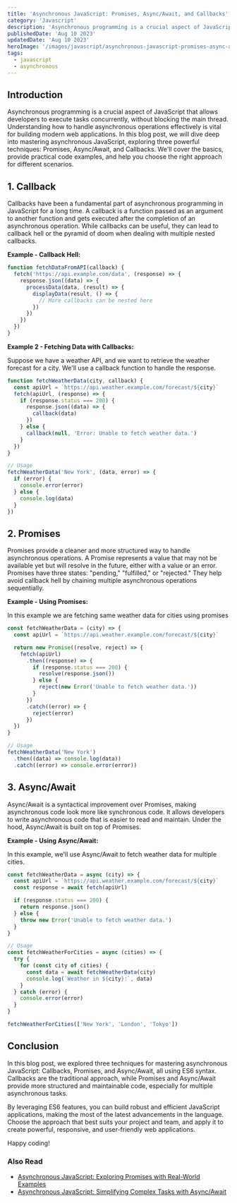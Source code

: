 ```yaml
---
title: 'Asynchronous JavaScript: Promises, Async/Await, and Callbacks'
category: 'Javascript'
description: 'Asynchronous programming is a crucial aspect of JavaScript that allows developers to execute tasks concurrently, without blocking the main thread.'
publishedDate: 'Aug 10 2023'
updatedDate: 'Aug 10 2023'
heroImage: '/images/javascript/asynchronous-javascript-promises-async-await-callbacks.png'
tags:
  - javascript
  - asynchronous
---
```


## Introduction

Asynchronous programming is a crucial aspect of JavaScript that allows developers to execute tasks concurrently, without blocking the main thread. Understanding how to handle asynchronous operations effectively is vital for building modern web applications. In this blog post, we will dive deep into mastering asynchronous JavaScript, exploring three powerful techniques: Promises, Async/Await, and Callbacks. We'll cover the basics, provide practical code examples, and help you choose the right approach for different scenarios.

## 1. Callback

Callbacks have been a fundamental part of asynchronous programming in JavaScript for a long time. A callback is a function passed as an argument to another function and gets executed after the completion of an asynchronous operation. While callbacks can be useful, they can lead to callback hell or the pyramid of doom when dealing with multiple nested callbacks.

**Example - Callback Hell:**

```jsx
function fetchDataFromAPI(callback) {
  fetch('https://api.example.com/data', (response) => {
    response.json((data) => {
      processData(data, (result) => {
        displayData(result, () => {
          // More callbacks can be nested here
        })
      })
    })
  })
}
```

**Example 2 - Fetching Data with Callbacks:**

Suppose we have a weather API, and we want to retrieve the weather forecast for a city. We'll use a callback function to handle the response.

```jsx
function fetchWeatherData(city, callback) {
  const apiUrl = `https://api.weather.example.com/forecast/${city}`
  fetch(apiUrl, (response) => {
    if (response.status === 200) {
      response.json((data) => {
        callback(data)
      })
    } else {
      callback(null, 'Error: Unable to fetch weather data.')
    }
  })
}

// Usage
fetchWeatherData('New York', (data, error) => {
  if (error) {
    console.error(error)
  } else {
    console.log(data)
  }
})
```

## 2. Promises

Promises provide a cleaner and more structured way to handle asynchronous operations. A Promise represents a value that may not be available yet but will resolve in the future, either with a value or an error. Promises have three states: "pending," "fulfilled," or "rejected." They help avoid callback hell by chaining multiple asynchronous operations sequentially.

**Example - Using Promises:**

In this example we are fetching same weather data for cities using promises

```jsx
const fetchWeatherData = (city) => {
  const apiUrl = `https://api.weather.example.com/forecast/${city}`

  return new Promise((resolve, reject) => {
    fetch(apiUrl)
      .then((response) => {
        if (response.status === 200) {
          resolve(response.json())
        } else {
          reject(new Error('Unable to fetch weather data.'))
        }
      })
      .catch((error) => {
        reject(error)
      })
  })
}

// Usage
fetchWeatherData('New York')
  .then((data) => console.log(data))
  .catch((error) => console.error(error))
```

## 3. Async/Await

Async/Await is a syntactical improvement over Promises, making asynchronous code look more like synchronous code. It allows developers to write asynchronous code that is easier to read and maintain. Under the hood, Async/Await is built on top of Promises.

**Example - Using Async/Await:**

In this example, we'll use Async/Await to fetch weather data for multiple cities.

```jsx
const fetchWeatherData = async (city) => {
  const apiUrl = `https://api.weather.example.com/forecast/${city}`
  const response = await fetch(apiUrl)

  if (response.status === 200) {
    return response.json()
  } else {
    throw new Error('Unable to fetch weather data.')
  }
}

// Usage
const fetchWeatherForCities = async (cities) => {
  try {
    for (const city of cities) {
      const data = await fetchWeatherData(city)
      console.log(`Weather in ${city}:`, data)
    }
  } catch (error) {
    console.error(error)
  }
}

fetchWeatherForCities(['New York', 'London', 'Tokyo'])
```

## Conclusion

In this blog post, we explored three techniques for mastering asynchronous JavaScript: Callbacks, Promises, and Async/Await, all using ES6 syntax. Callbacks are the traditional approach, while Promises and Async/Await provide more structured and maintainable code, especially for multiple asynchronous tasks.

By leveraging ES6 features, you can build robust and efficient JavaScript applications, making the most of the latest advancements in the language. Choose the approach that best suits your project and team, and apply it to create powerful, responsive, and user-friendly web applications.

Happy coding!

### Also Read

- [Asynchronous JavaScript: Exploring Promises with Real-World Examples](/asynchronous-javascript-exploring-promises-real-world-examples/)
- [Asynchronous JavaScript: Simplifying Complex Tasks with Async/Await](/asynchronous-javascript-simplifying-complex-tasks-async-await/)

